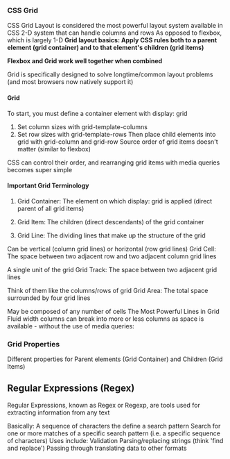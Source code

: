 ### CSS Grid
CSS Grid Layout is considered the most powerful layout system available in CSS
2-D system that can handle columns and rows
As opposed to flexbox, which is largely 1-D
 **Grid layout basics: Apply CSS rules both to a parent element (grid container) and to that element's children (grid items)**

**Flexbox and Grid work well together when combined**

Grid is specifically designed to solve longtime/common layout problems (and most browsers now natively support it)

 #### Grid
To start, you must define a container element with display: grid

1. Set column sizes with grid-template-columns
2. Set row sizes with grid-template-rows
Then place child elements into grid with grid-column and grid-row
Source order of grid items doesn't matter (similar to flexbox)

CSS can control their order, and rearranging grid items with media queries becomes super simple
#### Important Grid Terminology
1. Grid Container: The element on which display: grid is applied (direct parent of all grid items)

2. Grid Item: The children (direct descendants) of the grid container

3. Grid Line: The dividing lines that make up the structure of the grid

Can be vertical (column grid lines) or horizontal (row grid lines)
Grid Cell: The space between two adjacent row and two adjacent column grid lines

A single unit of the grid
Grid Track: The space between two adjacent grid lines

Think of them like the columns/rows of grid
Grid Area: The total space surrounded by four grid lines

May be composed of any number of cells
The Most Powerful Lines in Grid
Fluid width columns can break into more or less columns as space is available - without the use of media queries:

### Grid Properties
Different properties for Parent elements (Grid Container) and Children (Grid Items)
## Regular Expressions (Regex)
Regular Expressions, known as Regex or Regexp, are tools used for extracting information from any text

Basically: A sequence of characters the define a search pattern
Search for one or more matches of a specific search pattern (i.e. a specific sequence of characters)
Uses include:
Validation
Parsing/replacing strings (think 'find and replace')
Passing through translating data to other formats
